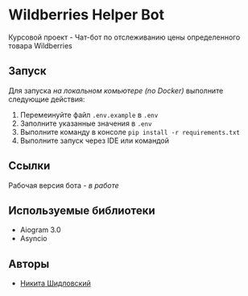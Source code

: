 # Wildberries Helper Bot
Курсовой проект - Чат-бот по отслеживанию цены определенного товара Wildberries

## Запуск
Для запуска *на локальном комьютере (no Docker)* выполните следующие действия:
1. Перемеинуйте файл `.env.example` в `.env`
2. Заполните указанные значения в `.env`
4. Выполните команду в консоле `pip install -r requirements.txt`
5. Выполните запуск через IDE или командой

## Ссылки
Рабочая версия бота - _в работе_

## Используемые библиотеки
- Aiogram 3.0
- Asyncio

## Авторы
- [Никита Шидловский](https://github.com/1thenikita)
